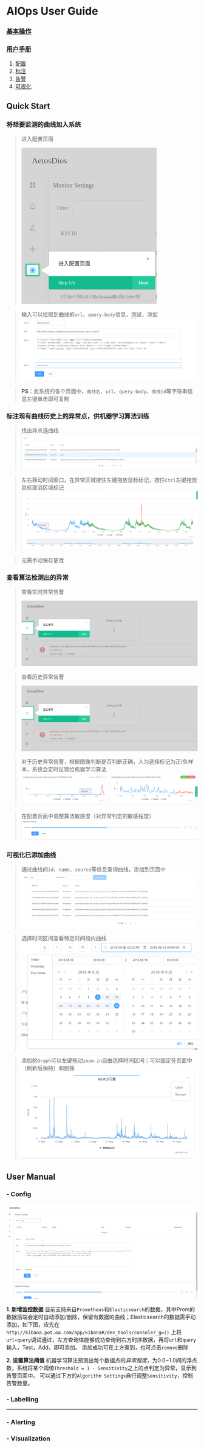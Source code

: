 # AIOps User  Guide

### [基本操作](#quick-start)
### [用户手册](#user-manual)
1. [配置](#config)
2. [标注](#labelling)
3. [告警](#alerting)
4. [可视化](#visualization)

## Quick Start

### 将想要监测的曲线加入系统

> 进入配置页面
> 
> ![进入Setting页面](https://github.com/DerrickShine/AIOps-User-Manual/blob/master/pic/entering_setting.png)

> 输入可以拉取到曲线的`url`、`query-body`信息，测试，添加
> ![添加曲线](https://github.com/DerrickShine/AIOps-User-Manual/blob/master/pic/add_curve.png)

> **PS**：此系统的各个页面中，`曲线名`、`url`、`query-body`、`曲线id`等字符串信息左键单击即可复制

### 标注现有曲线历史上的异常点，供机器学习算法训练

> 找出并点选曲线
> ![搜索待标注曲线](https://github.com/DerrickShine/AIOps-User-Manual/blob/master/pic/search_curve_to_label.png)

> 左右移动时间窗口，在异常区域按住左键拖放鼠标标记，按住`Ctrl`左键拖放鼠标取消区域标记
> ![标注](https://github.com/DerrickShine/AIOps-User-Manual/blob/master/pic/labelling.png)

> 无需手动保存更改

### 查看算法检测出的异常

> 查看实时异常告警
> 
> ![进入告警页面](https://github.com/DerrickShine/AIOps-User-Manual/blob/master/pic/entering_alert.png)

> 查看历史异常告警
> 
> ![进入告警标注页面](https://github.com/DerrickShine/AIOps-User-Manual/blob/master/pic/entering_label.png)

> 对于历史异常告警，根据图像判断是否判断正确，人为选择标记为正/负样本，系统会定时反馈给机器学习算法
> ![标注反馈](https://github.com/DerrickShine/AIOps-User-Manual/blob/master/pic/labelling_detected.png)

> 在配置页面中调整算法敏感度（对异常判定的敏感程度）
> ![调整算法敏感度](https://github.com/DerrickShine/AIOps-User-Manual/blob/master/pic/tune_sensitivity.png)

### 可视化已添加曲线

> 通过曲线的`id`、`name`、`source`等信息查询曲线，添加到页面中
> ![添加曲线](https://github.com/DerrickShine/AIOps-User-Manual/blob/master/pic/add_graph.png)

> 选择时间区间查看特定时间段内曲线
> ![选取时间](https://github.com/DerrickShine/AIOps-User-Manual/blob/master/pic/range_time.png)

> 添加的`Graph`可以左键拖动`zoom-in`自由选择时间区间；可以固定在页面中（刷新后保持）和删除
> ![观察图片](https://github.com/DerrickShine/AIOps-User-Manual/blob/master/pic/viewing_graph.png)

## User Manual

### - Config
![配置](https://github.com/DerrickShine/AIOps-User-Manual/blob/master/pic/configuration.png)

**1. 新增监控数据**
目前支持来自`Prometheus`和`Elasticsearch`的数据，其中Prom的数据后端会定时自动添加/删除，保留有数据的曲线；Elasticsearch的数据需手动添加，如下图，应先在
`http://kibana.pot.oa.com/app/kibana#/dev_tools/console?_g=()`
上将`url+query`调试通过，左方查询体能够成功查询到右方时序数据，再将`url`和`query`输入，Test，Add，即可添加。
添加成功可在上方查到，也可点击`remove`删除

**2. 设置算法阈值**
机器学习算法预测出每个数据点的*异常程度*，为0.0~1.0间的浮点数，系统将某个阈值`Threshold = 1 - Sensitivity`之上的点判定为异常，显示到告警页面中。
可以通过下方的`Algorithm Settings`自行调整`Sensitivity`，控制告警数量。

### - Labelling

****

### - Alerting


### - Visualization



<!--stackedit_data:
eyJoaXN0b3J5IjpbMTA2MzYzMDQ2NSwtNTM5MzI4MTgwLC0xMD
IyMDM0NTcwLC0yMTEzNjMwNTA5LDIwMTE5OTIxNTcsLTEyMDg2
MDk2NSwxNTc0ODAxMjQ2LDExMDkwNzM1MTQsLTY2MjU2MTM3Mi
wyNjEwODcwODcsLTkwMzkyNTIyMiwtMTQ4OTc3NDMxLC0xMzcz
NTc5Mzk1LC0xNjMzMzY1Njc3LDk0NTQ1ODc1MiwtMTc4MDIxNj
gxNCwyMDg0ODE4ODk3LC0xNjE1Mzg4MDU0XX0=
-->